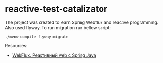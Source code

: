 # reactive-test-catalizator

The project was created to learn Spring Webflux and reactive programming.
Also used flyway. To run migration run bellow script:

```./mvnw compile flyway:migrate```



Resources:

- [WebFlux. Реактивный web с Spring Java](https://www.youtube.com/watch?v=pmzeobajr4o&list=PLU2ftbIeotGpGXRr8FHAjJrQoimWox2Uj)
